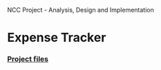 NCC Project - Analysis, Design and Implementation
# Expense Tracker
### [Project files](https://drive.google.com/drive/folders/1tlfBOvI2vDVdl67DeEdonEYa-fai8Dgf)

